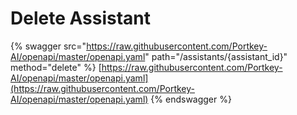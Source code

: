 # Delete Assistant

{% swagger src="https://raw.githubusercontent.com/Portkey-AI/openapi/master/openapi.yaml" path="/assistants/{assistant_id}" method="delete" %}
[https://raw.githubusercontent.com/Portkey-AI/openapi/master/openapi.yaml](https://raw.githubusercontent.com/Portkey-AI/openapi/master/openapi.yaml)
{% endswagger %}
